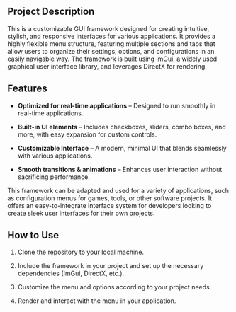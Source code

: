 
## Project Description                                                                             
This is a customizable GUI framework designed for creating intuitive, stylish, and responsive interfaces for various applications. It provides a highly flexible menu structure, featuring multiple sections and tabs that allow users to organize their settings, options, and configurations in an easily navigable way.
The framework is built using ImGui, a widely used graphical user interface library, and leverages DirectX for rendering.

## Features
- **Optimized for real-time applications** – Designed to run smoothly in real-time applications.

- **Built-in UI elements** – Includes checkboxes, sliders, combo boxes, and more, with easy expansion for custom controls.

- **Customizable Interface** – A modern, minimal UI that blends seamlessly with various applications.

- **Smooth transitions & animations** – Enhances user interaction without sacrificing performance.

This framework can be adapted and used for a variety of applications, such as configuration menus for games, tools, or other software projects. It offers an easy-to-integrate interface system for developers looking to create sleek user interfaces for their own projects.


## How to Use
1. Clone the repository to your local machine.

2. Include the framework in your project and set up the necessary dependencies (ImGui, DirectX, etc.).

3. Customize the menu and options according to your project needs.

4. Render and interact with the menu in your application.
